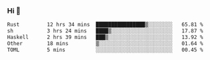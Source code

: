 ### Hi 👋

<!--START_SECTION:waka-->

```txt
Rust         12 hrs 34 mins  ████████████████▒░░░░░░░░   65.81 %
sh           3 hrs 24 mins   ████▒░░░░░░░░░░░░░░░░░░░░   17.87 %
Haskell      2 hrs 39 mins   ███▒░░░░░░░░░░░░░░░░░░░░░   13.92 %
Other        18 mins         ▒░░░░░░░░░░░░░░░░░░░░░░░░   01.64 %
TOML         5 mins          ░░░░░░░░░░░░░░░░░░░░░░░░░   00.45 %
```

<!--END_SECTION:waka-->
